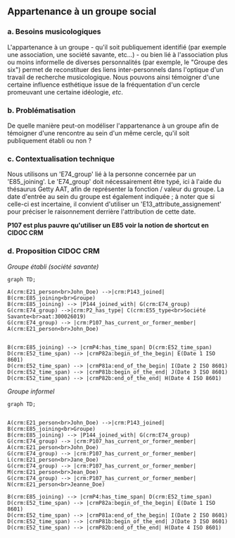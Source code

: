 ## Appartenance à un groupe social

### a. Besoins musicologiques

L'appartenance à un groupe - qu'il soit publiquement identifié (par exemple une association, une société savante, etc...) - ou bien lié à l'association plus ou moins informelle de diverses personnalités (par exemple, le "Groupe des six") permet de reconstituer des liens inter-personnels dans l'optique d'un travail de recherche musicologique. Nous pouvons ainsi témoigner d'une certaine influence esthétique issue de la fréquentation d'un cercle promeuvant une certaine idéologie, _etc_.

### b. Problématisation

De quelle manière peut-on modéliser l'appartenance à un groupe afin de témoigner d'une rencontre au sein d'un même cercle, qu'il soit publiquement établi ou non ?

### c. Contextualisation technique

Nous utilisons un 'E74_group' lié à la personne concernée par un 'E85_joining'. Le 'E74_group' doit nécessairement être typé, ici à l'aide du thésaurus Getty AAT, afin de représenter la fonction / valeur du groupe. La date d'entrée au sein du groupe est également indiquée ; à noter que si celle-ci est incertaine, il convient d'utiliser un 'E13_attribute_assignement' pour préciser le raisonnement derrière l'attribution de cette date.

**P107 est plus pauvre qu'utiliser un E85 voir la notion de shortcut en CIDOC CRM** 

### d. Proposition CIDOC CRM
_Groupe établi (société savante)_

```mermaid
graph TD;

A(crm:E21_person<br>John_Doe) -->|crm:P143_joined| B(crm:E85_joining<br>Groupe)
B(crm:E85_joining) --> |P144_joined_with| G(crm:E74_group)
G(crm:E74_group) -->|crm:P2_has_type| C(crm:E55_type<br>Société Savante<br>aat:300026019)
G(crm:E74_group) --> |crm:P107_has_current_or_former_member| A(crm:E21_person<br>John_Doe)


B(crm:E85_joining) --> |crmP4:has_time_span| D(crm:E52_time_span)
D(crm:E52_time_span) --> |crmP82a:begin_of_the_begin| E(Date 1 ISO 8601)
D(crm:E52_time_span) --> |crmP81a:end_of_the_begin| I(Date 2 ISO 8601)
D(crm:E52_time_span) --> |crmP81b:begin_of_the_end| J(Date 3 ISO 8601)
D(crm:E52_time_span) --> |crmP82b:end_of_the_end| H(Date 4 ISO 8601)

```
_Groupe informel_

```mermaid
graph TD;


A(crm:E21_person<br>John_Doe) -->|crm:P143_joined| B(crm:E85_joining<br>Groupe)
B(crm:E85_joining) --> |P144_joined_with| G(crm:E74_group)
G(crm:E74_group) --> |crm:P107_has_current_or_former_member| A(crm:E21_person<br>John_Doe)
G(crm:E74_group) --> |crm:P107_has_current_or_former_member| L(crm:E21_person<br>Jane_Doe)
G(crm:E74_group) --> |crm:P107_has_current_or_former_member| M(crm:E21_person<br>Jean_Doe)
G(crm:E74_group) --> |crm:P107_has_current_or_former_member| N(crm:E21_person<br>Jeanne_Doe)

B(crm:E85_joining) --> |crmP4:has_time_span| D(crm:E52_time_span)
D(crm:E52_time_span) --> |crmP82a:begin_of_the_begin| E(Date 1 ISO 8601)
D(crm:E52_time_span) --> |crmP81a:end_of_the_begin| I(Date 2 ISO 8601)
D(crm:E52_time_span) --> |crmP81b:begin_of_the_end| J(Date 3 ISO 8601)
D(crm:E52_time_span) --> |crmP82b:end_of_the_end| H(Date 4 ISO 8601)


```

